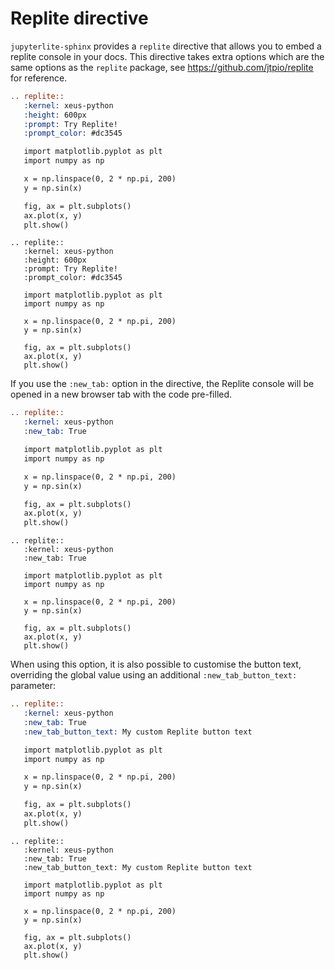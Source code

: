 # Replite directive

`jupyterlite-sphinx` provides a `replite` directive that allows you to embed a replite console in your docs.
This directive takes extra options which are the same options as the `replite` package, see <https://github.com/jtpio/replite> for reference.

```rst
.. replite::
   :kernel: xeus-python
   :height: 600px
   :prompt: Try Replite!
   :prompt_color: #dc3545

   import matplotlib.pyplot as plt
   import numpy as np

   x = np.linspace(0, 2 * np.pi, 200)
   y = np.sin(x)

   fig, ax = plt.subplots()
   ax.plot(x, y)
   plt.show()
```

```{eval-rst}
.. replite::
   :kernel: xeus-python
   :height: 600px
   :prompt: Try Replite!
   :prompt_color: #dc3545

   import matplotlib.pyplot as plt
   import numpy as np

   x = np.linspace(0, 2 * np.pi, 200)
   y = np.sin(x)

   fig, ax = plt.subplots()
   ax.plot(x, y)
   plt.show()
```

If you use the `:new_tab:` option in the directive, the Replite console will be opened in a new browser tab
with the code pre-filled.

```rst
.. replite::
   :kernel: xeus-python
   :new_tab: True

   import matplotlib.pyplot as plt
   import numpy as np

   x = np.linspace(0, 2 * np.pi, 200)
   y = np.sin(x)

   fig, ax = plt.subplots()
   ax.plot(x, y)
   plt.show()
```

```{eval-rst}
.. replite::
   :kernel: xeus-python
   :new_tab: True

   import matplotlib.pyplot as plt
   import numpy as np

   x = np.linspace(0, 2 * np.pi, 200)
   y = np.sin(x)

   fig, ax = plt.subplots()
   ax.plot(x, y)
   plt.show()
```

When using this option, it is also possible to customise the button text, overriding the
global value using an additional `:new_tab_button_text:` parameter:

```rst
.. replite::
   :kernel: xeus-python
   :new_tab: True
   :new_tab_button_text: My custom Replite button text

   import matplotlib.pyplot as plt
   import numpy as np

   x = np.linspace(0, 2 * np.pi, 200)
   y = np.sin(x)

   fig, ax = plt.subplots()
   ax.plot(x, y)
   plt.show()
```

```{eval-rst}
.. replite::
   :kernel: xeus-python
   :new_tab: True
   :new_tab_button_text: My custom Replite button text

   import matplotlib.pyplot as plt
   import numpy as np

   x = np.linspace(0, 2 * np.pi, 200)
   y = np.sin(x)

   fig, ax = plt.subplots()
   ax.plot(x, y)
   plt.show()
```

